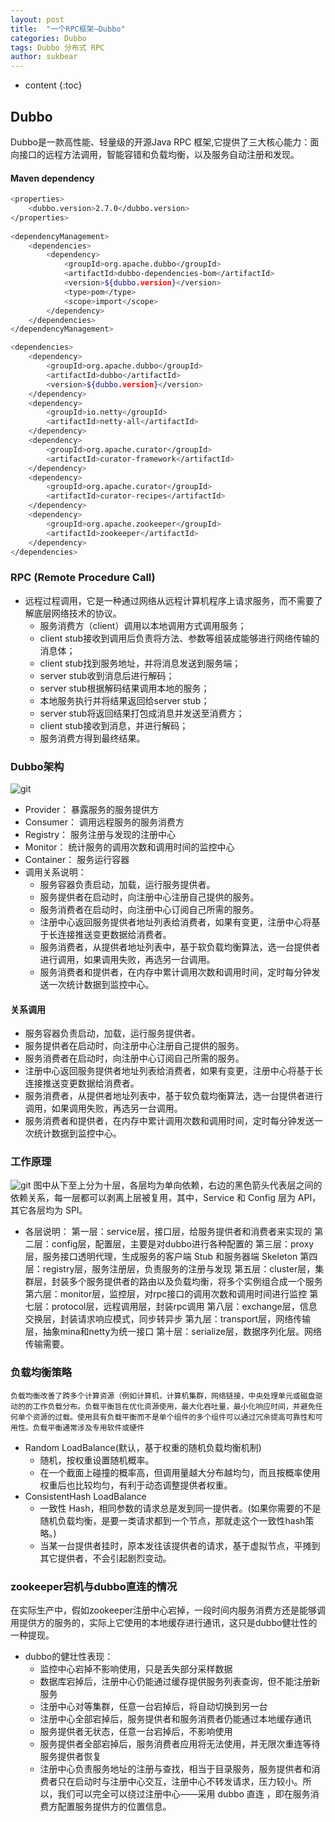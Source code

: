 ```yaml
---
layout: post
title:  "一个RPC框架—Dubbo"
categories: Dubbo 
tags: Dubbo 分布式 RPC 
author: sukbear
---
```


* content
{:toc}
## Dubbo

Dubbo是一款高性能、轻量级的开源Java RPC 框架,它提供了三大核心能力：面向接口的远程方法调用，智能容错和负载均衡，以及服务自动注册和发现。

#### Maven dependency
```bash
<properties>
    <dubbo.version>2.7.0</dubbo.version>
</properties>
    
<dependencyManagement>
    <dependencies>
        <dependency>
            <groupId>org.apache.dubbo</groupId>
            <artifactId>dubbo-dependencies-bom</artifactId>
            <version>${dubbo.version}</version>
            <type>pom</type>
            <scope>import</scope>
        </dependency>
    </dependencies>
</dependencyManagement>

<dependencies>
    <dependency>
        <groupId>org.apache.dubbo</groupId>
        <artifactId>dubbo</artifactId>
        <version>${dubbo.version}</version>
    </dependency>
    <dependency>
        <groupId>io.netty</groupId>
        <artifactId>netty-all</artifactId>
    </dependency>
    <dependency>
        <groupId>org.apache.curator</groupId>
        <artifactId>curator-framework</artifactId>
    </dependency>
    <dependency>
        <groupId>org.apache.curator</groupId>
        <artifactId>curator-recipes</artifactId>
    </dependency>
    <dependency>
        <groupId>org.apache.zookeeper</groupId>
        <artifactId>zookeeper</artifactId>
    </dependency>
</dependencies>
```

### RPC (Remote Procedure Call)
- 远程过程调用，它是一种通过网络从远程计算机程序上请求服务，而不需要了解底层网络技术的协议。
   - 服务消费方（client）调用以本地调用方式调用服务；
   - client stub接收到调用后负责将方法、参数等组装成能够进行网络传输的消息体；
   - client stub找到服务地址，并将消息发送到服务端；
   - server stub收到消息后进行解码；
   - server stub根据解码结果调用本地的服务；
   - 本地服务执行并将结果返回给server stub；
   - server stub将返回结果打包成消息并发送至消费方；
   - client stub接收到消息，并进行解码；
   - 服务消费方得到最终结果。
   
   
### Dubbo架构
![git](https://raw.githubusercontent.com/sukbear/sukbear.github.io/master/images/dubbo.jpg)
- Provider： 暴露服务的服务提供方
- Consumer： 调用远程服务的服务消费方
- Registry： 服务注册与发现的注册中心
- Monitor： 统计服务的调用次数和调用时间的监控中心
- Container： 服务运行容器
- 调用关系说明：
    - 服务容器负责启动，加载，运行服务提供者。
    - 服务提供者在启动时，向注册中心注册自己提供的服务。
    - 服务消费者在启动时，向注册中心订阅自己所需的服务。
    - 注册中心返回服务提供者地址列表给消费者，如果有变更，注册中心将基于长连接推送变更数据给消费者。
    - 服务消费者，从提供者地址列表中，基于软负载均衡算法，选一台提供者进行调用，如果调用失败，再选另一台调用。
    - 服务消费者和提供者，在内存中累计调用次数和调用时间，定时每分钟发送一次统计数据到监控中心。
 
    
#### 关系调用
  - 服务容器负责启动，加载，运行服务提供者。
  - 服务提供者在启动时，向注册中心注册自己提供的服务。
  - 服务消费者在启动时，向注册中心订阅自己所需的服务。
  - 注册中心返回服务提供者地址列表给消费者，如果有变更，注册中心将基于长连接推送变更数据给消费者。
  - 服务消费者，从提供者地址列表中，基于软负载均衡算法，选一台提供者进行调用，如果调用失败，再选另一台调用。
  - 服务消费者和提供者，在内存中累计调用次数和调用时间，定时每分钟发送一次统计数据到监控中心。
  
  
### 工作原理
 ![git](https://raw.githubusercontent.com/sukbear/sukbear.github.io/master/images/dubbo1.jpg)
    图中从下至上分为十层，各层均为单向依赖，右边的黑色箭头代表层之间的依赖关系，每一层都可以剥离上层被复用，其中，Service 和 Config 层为 API，其它各层均为 SPI。
- 各层说明：
    第一层：service层，接口层，给服务提供者和消费者来实现的
    第二层：config层，配置层，主要是对dubbo进行各种配置的
    第三层：proxy层，服务接口透明代理，生成服务的客户端 Stub 和服务器端 Skeleton
    第四层：registry层，服务注册层，负责服务的注册与发现
    第五层：cluster层，集群层，封装多个服务提供者的路由以及负载均衡，将多个实例组合成一个服务
    第六层：monitor层，监控层，对rpc接口的调用次数和调用时间进行监控
    第七层：protocol层，远程调用层，封装rpc调用
    第八层：exchange层，信息交换层，封装请求响应模式，同步转异步
    第九层：transport层，网络传输层，抽象mina和netty为统一接口
    第十层：serialize层，数据序列化层。网络传输需要。
   
    
### 负载均衡策略
    负载均衡改善了跨多个计算资源（例如计算机，计算机集群，网络链接，中央处理单元或磁盘驱动的的工作负载分布。负载平衡旨在优化资源使用，最大化吞吐量，最小化响应时间，并避免任何单个资源的过载。使用具有负载平衡而不是单个组件的多个组件可以通过冗余提高可靠性和可用性。负载平衡通常涉及专用软件或硬件
-  Random LoadBalance(默认，基于权重的随机负载均衡机制)
    - 随机，按权重设置随机概率。
    - 在一个截面上碰撞的概率高，但调用量越大分布越均匀，而且按概率使用权重后也比较均匀，有利于动态调整提供者权重。
- ConsistentHash LoadBalance
    - 一致性 Hash，相同参数的请求总是发到同一提供者。(如果你需要的不是随机负载均衡，是要一类请求都到一个节点，那就走这个一致性hash策略。)
    - 当某一台提供者挂时，原本发往该提供者的请求，基于虚拟节点，平摊到其它提供者，不会引起剧烈变动。
    
    
### zookeeper宕机与dubbo直连的情况
 在实际生产中，假如zookeeper注册中心宕掉，一段时间内服务消费方还是能够调用提供方的服务的，实际上它使用的本地缓存进行通讯，这只是dubbo健壮性的一种提现。
- dubbo的健壮性表现：
    - 监控中心宕掉不影响使用，只是丢失部分采样数据
    - 数据库宕掉后，注册中心仍能通过缓存提供服务列表查询，但不能注册新服务
    - 注册中心对等集群，任意一台宕掉后，将自动切换到另一台
    - 注册中心全部宕掉后，服务提供者和服务消费者仍能通过本地缓存通讯
    - 服务提供者无状态，任意一台宕掉后，不影响使用
    - 服务提供者全部宕掉后，服务消费者应用将无法使用，并无限次重连等待服务提供者恢复
    - 注册中心负责服务地址的注册与查找，相当于目录服务，服务提供者和消费者只在启动时与注册中心交互，注册中心不转发请求，压力较小。所以，我们可以完全可以绕过注册中心——采用 dubbo 直连 ，即在服务消费方配置服务提供方的位置信息。

